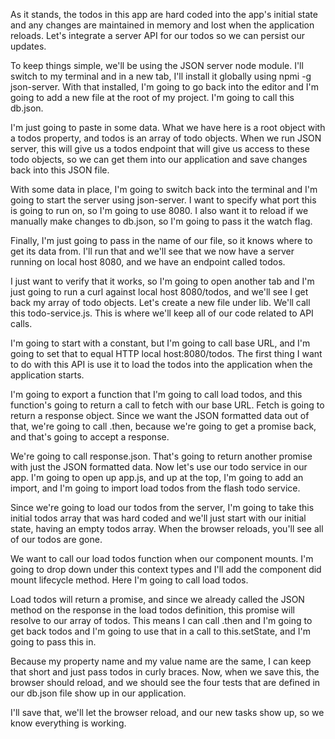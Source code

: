 As it stands, the todos in this app are hard coded into the app's initial state and any changes are maintained in memory and lost when the application reloads. Let's integrate a server API for our todos so we can persist our updates.

To keep things simple, we'll be using the JSON server node module. I'll switch to my terminal and in a new tab, I'll install it globally using npmi -g json-server. With that installed, I'm going to go back into the editor and I'm going to add a new file at the root of my project. I'm going to call this db.json.

I'm just going to paste in some data. What we have here is a root object with a todos property, and todos is an array of todo objects. When we run JSON server, this will give us a todos endpoint that will give us access to these todo objects, so we can get them into our application and save changes back into this JSON file.

With some data in place, I'm going to switch back into the terminal and I'm going to start the server using json-server. I want to specify what port this is going to run on, so I'm going to use 8080. I also want it to reload if we manually make changes to db.json, so I'm going to pass it the watch flag.

Finally, I'm just going to pass in the name of our file, so it knows where to get its data from. I'll run that and we'll see that we now have a server running on local host 8080, and we have an endpoint called todos.

I just want to verify that it works, so I'm going to open another tab and I'm just going to run a curl against local host 8080/todos, and we'll see I get back my array of todo objects. Let's create a new file under lib. We'll call this todo-service.js. This is where we'll keep all of our code related to API calls.

I'm going to start with a constant, but I'm going to call base URL, and I'm going to set that to equal HTTP local host:8080/todos. The first thing I want to do with this API is use it to load the todos into the application when the application starts.

I'm going to export a function that I'm going to call load todos, and this function's going to return a call to fetch with our base URL. Fetch is going to return a response object. Since we want the JSON formatted data out of that, we're going to call .then, because we're going to get a promise back, and that's going to accept a response.

We're going to call response.json. That's going to return another promise with just the JSON formatted data. Now let's use our todo service in our app. I'm going to open up app.js, and up at the top, I'm going to add an import, and I'm going to import load todos from the flash todo service.

Since we're going to load our todos from the server, I'm going to take this initial todos array that was hard coded and we'll just start with our initial state, having an empty todos array. When the browser reloads, you'll see all of our todos are gone.

We want to call our load todos function when our component mounts. I'm going to drop down under this context types and I'll add the component did mount lifecycle method. Here I'm going to call load todos.

Load todos will return a promise, and since we already called the JSON method on the response in the load todos definition, this promise will resolve to our array of todos. This means I can call .then and I'm going to get back todos and I'm going to use that in a call to this.setState, and I'm going to pass this in.

Because my property name and my value name are the same, I can keep that short and just pass todos in curly braces. Now, when we save this, the browser should reload, and we should see the four tests that are defined in our db.json file show up in our application.

I'll save that, we'll let the browser reload, and our new tasks show up, so we know everything is working.